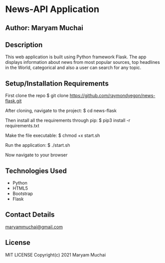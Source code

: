 # News-API Application
## Author: Maryam Muchai
## Description
This web application is built using Python framework Flask. The app displays information about news from most popular sources, top headlines in the World, categorical 
and also a user can search for any topic.
## Setup/Installation Requirements
First clone the repo $ git clone https://github.com/raymondyegon/news-flask.git

After cloning, navigate to the project: $ cd news-flask

Then install all the requirements through pip: $ pip3 install -r requirements.txt

Make the file executable: $ chmod +x start.sh

Run the application: $ ./start.sh

Now navigate to your browser
## Technologies Used
* Python
* HTML5
* Bootstrap
* Flask
## Contact Details
maryammuchai@gmail.com
## License
MIT LICENSE Copyright(c) 2021 Maryam Muchai